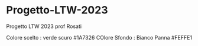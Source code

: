 # Progetto-LTW-2023
Progetto LTW 2023 prof Rosati

Colore scelto : verde scuro #1A7326
COlore Sfondo : Bianco Panna #FEFFE1 